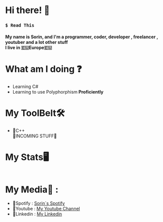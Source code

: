 <h1> Hi there! 📌</h1>
<h3><code>$ Read This</code></h3>
  <h4>My name is Sorin, and I'm a programmer, coder, developer , freelancer , youtuber and a lot other stuff<br> I live in 🇪🇺Europe🇪🇺 </h4>
  
 <h1>What am I doing ❓</h1>
 </div>
  <ul>
    <li>Learning C#</li>
    <li>Learning to use Polyphorphism<strong> Proficiently</strong></li>
  </ul>
 </div>
 
<h1> My ToolBelt🛠️ </h1>
<div>
    <ul> 
       <img alt="" src = "https://img.shields.io/badge/-CSharp-%230170FE?&style=for-the-badge&logo=c-sharp&logoColor=white">
      <br>
      <img alt="" src = "https://img.shields.io/badge/Premiere%20Pro-8f2cd1?style=for-the-badge&logo=adobe-premiere-pro&logoColor=black">
      <li> 🛑C++ </LI
  <li> 🛑INCOMING STUFF🛑 </li>
  </ul>
</div>

<h1> My Stats🖥 </h1>
<div>
    <ul> 
      <img alt=""  src = "https://github-readme-stats.vercel.app/api?username=SxR28&show_icons=true&theme=gotham"/>
      <br>
      <img alt=""  src = "https://github-readme-stats.vercel.app/api/top-langs/?username=SxR28&layout=compact&theme=gotham"/>
  </ul>
</div>

<h1> My Media🔮 : </h1>
  <div>
    <ul>
      <li> 🎵Spotify : <a href="https://open.spotify.com/user/sorin006730">Sorin`s Spotify</a> </li>
      <li> 🔴Youtube : <a href = "https://www.youtube.com/channel/UCP63Cs9W-La046KGMyi5jWw"> My Youtube Channel </a> </li>
      <li> 🔵Linkedin : <a href = "https://www.linkedin.com/in/rosca-sorin-24a7a2181/"> My Linkedin </a> </li>
    </ul>
  </div>
